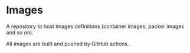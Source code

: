 # Images

A repository to host images definitions (container images, packer images and so on).

All images are built and pushed by GitHub actions.


